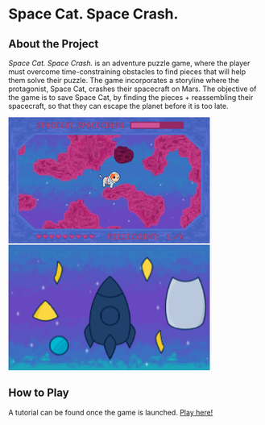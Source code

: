 # Space Cat. Space Crash.
## About the Project
*Space Cat. Space Crash.* is an adventure puzzle game, where the player must overcome time-constraining obstacles to find pieces that will help them solve their puzzle. The game incorporates a storyline where the protagonist, Space Cat, crashes their spacecraft on Mars. The objective of the game is to save Space Cat, by finding the pieces + reassembling their spacecraft, so that they can escape the planet before it is too late.

<p float="left">
  <img src="Assets/space-cat-map.png" width="400" />
  <img src="Assets/space-cat-rocket.png" width="400" />
</p>

## How to Play
A tutorial can be found once the game is launched. [Play here!](https://livelliott.github.io/space-cat-space-crash/Builds/index.html)
